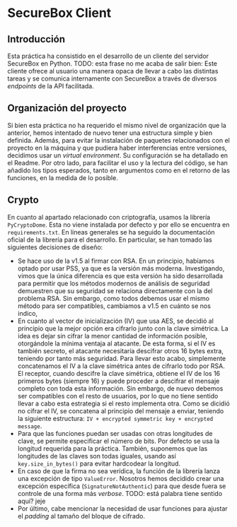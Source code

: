 # SecureBox Client 

## Introducción
Esta práctica ha consistido en el desarrollo de un cliente del servidor SecureBox en Python. TODO: esta frase no me acaba de salir bien: Este cliente ofrece al usuario una manera opaca de llevar a cabo las distintas tareas y se comunica internamente con SecureBox a través de diversos *endpoints* de la API facilitada.

## Organización del proyecto
Si bien esta práctica no ha requerido el mismo nivel de organización que la anterior, hemos intentado de nuevo tener una estructura simple y bien definida. Además, para evitar la instalación de paquetes relacionados con el proyecto en la máquina y que pudiera haber interferencias entre versiones, decidimos usar un *virtual environment*. Su configuración se ha detallado en el Readme. Por otro lado, para facilitar el uso y la lectura del código, se han añadido los tipos esperados, tanto en argumentos como en el retorno de las funciones, en la medida de lo posible.

## Crypto
En cuanto al apartado relacionado con criptografía, usamos la librería `PyCryptoDome`. Esta no viene instalada por defecto y por ello se encuentra en `requirements.txt`. En líneas generales se ha seguido la documentación oficial de la librería para el desarrollo. En particular, se han tomado las siguientes decisiones de diseño:
- Se hace uso de la v1.5 al firmar con RSA. En un principio, habíamos optado por usar PSS, ya que es la versión más moderna. Investigando, vimos que la única diferencia es que esta versión ha sido desarrollada para permitir que los métodos modernos de análisis de seguridad demuestren que su seguridad se relaciona directamente con la del problema RSA. Sin embargo, como todos debemos usar el mismo método para ser compatibles, cambiamos a v1.5 en cuánto se nos indico,
- En cuanto al vector de inicialización (IV) que usa AES, se decidió al principio que la mejor opción era cifrarlo junto con la clave simétrica. La idea es dejar sin cifrar la menor cantidad de información posible, otorgándole la mínima ventaja al atacante. De esta forma, si el IV es también secreto, el atacante necesitaría descifrar otros 16 bytes extra, teniendo por tanto más seguridad. Para llevar esto acabo, simplemente concatenamos el IV a la clave simétrica antes de cifrarlo todo por RSA. El receptor, cuando descifre la clave simétrica, obtiene el IV de los 16 primeros bytes (siempre 16) y puede proceder a descifrar el mensaje completo con toda esta información. Sin embargo, de nuevo debemos ser compatibles con el resto de usuarios, por lo que no tiene sentido llevar a cabo esta estrategia si el resto implementa otra. Como se dicidió no cifrar el IV, se concatena al principio del mensaje a enviar, teniendo la siguiente estructura: `IV + encrypted symmetric key + encrypted message`.
- Para que las funciones puedan ser usadas con otras longitudes de clave, se permite especificar el número de bits. Por defecto se usa la longitud requerida para la práctica. También, suponemos que las longitudes de las claves son todas iguales, usando así `key.size_in_bytes()` para evitar hardcodear la longitud.
- En caso de que la firma no sea verídica, la función de la librería lanza una excepción de tipo `ValueError`. Nosotros hemos decidido crear una excepción específica (`SignatureNotAuthentic`) para que desde fuera se controle de una forma más *verbose*. TODO: está palabra tiene sentido aquí? jeje
- Por último, cabe mencionar la necesidad de usar funciones para ajustar el *padding* al tamaño del bloque de cifrado.